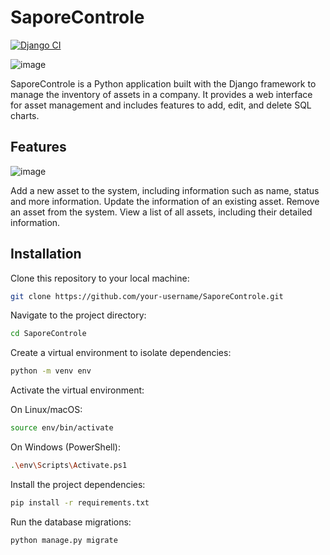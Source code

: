 # SaporeControle

[![Django CI](https://github.com/MarceloBotan/SaporeControle/actions/workflows/django.yml/badge.svg)](https://github.com/MarceloBotan/SaporeControle/actions/workflows/django.yml)

![image](https://github.com/MarceloBotan/SaporeControle/assets/128054032/410ef42f-94a1-4bbc-98fa-e44882f1f8c9)

SaporeControle is a Python application built with the Django framework to manage the inventory of assets in a company. It provides a web interface for asset management and includes features to add, edit, and delete SQL charts.

## Features

![image](https://github.com/MarceloBotan/SaporeControle/assets/128054032/df1a2615-65b8-4037-93a2-5f3614bd77de)

Add a new asset to the system, including information such as name, status and more information.
Update the information of an existing asset.
Remove an asset from the system.
View a list of all assets, including their detailed information.

## Installation

Clone this repository to your local machine:
```bash
git clone https://github.com/your-username/SaporeControle.git
```

Navigate to the project directory:
```bash
cd SaporeControle
```

Create a virtual environment to isolate dependencies:
```bash
python -m venv env
```

Activate the virtual environment:

On Linux/macOS:
```bash
source env/bin/activate
```

On Windows (PowerShell):
```bash
.\env\Scripts\Activate.ps1
```

Install the project dependencies:
```bash
pip install -r requirements.txt
```

Run the database migrations:
```bash
python manage.py migrate
```
